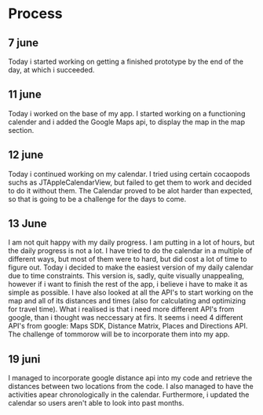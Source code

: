 # Process

## 7 june
Today i started working on getting a finished prototype by the end of the day, at which i succeeded.

## 11 june
Today i worked on the base of my app. I started working on a functioning calender and i added the Google Maps api,
to display the map in the map section.

## 12 june
Today i continued working on my calendar. I tried using certain cocaopods suchs as JTAppleCalendarView, but failed to get them to work and decided to do it without them. The Calendar proved to be alot harder than expected, so that is going to be a challenge for the days to come.

## 13 June
I am not quit happy with my daily progress. I am putting in a lot of hours, but the daily progress is not a lot. I have tried to do the calendar in a multiple of different ways, but most of them were to hard, but did cost a lot of time to figure out. Today i decided to make the easiest version of my daily calendar due to time constraints. This version is, sadly, quite visually unappealing, however if i want to finish the rest of the app, i believe i have to make it as simple as possible. 
I have also looked at all the API's to start working on the map and all of its distances and times (also for calculating and optimizing for travel time). What i realised is that i need more different API's from google, than i thought was neccessary at firs. It seems i need 4 different API's from google: Maps SDK, Distance Matrix, Places and Directions API. The challenge of tommorow will be to incorporate them into my app. 

## 19 juni
I managed to incorporate google distance api into my code and retrieve the distances between two locations from the code. I also managed to have the activities apear chronologically in the calendar. Furthermore, i updated the calendar so users aren't able to look into past months.
